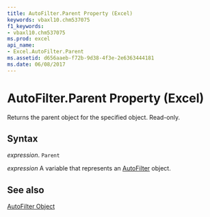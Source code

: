 ```yaml
---
title: AutoFilter.Parent Property (Excel)
keywords: vbaxl10.chm537075
f1_keywords:
- vbaxl10.chm537075
ms.prod: excel
api_name:
- Excel.AutoFilter.Parent
ms.assetid: d656aaeb-f72b-9d38-4f3e-2e6363444181
ms.date: 06/08/2017
---
```



# AutoFilter.Parent Property (Excel)

Returns the parent object for the specified object. Read-only.


## Syntax

 _expression_. `Parent`

 _expression_ A variable that represents an [AutoFilter](Excel.AutoFilter.md) object.


## See also


[AutoFilter Object](Excel.AutoFilter.md)


